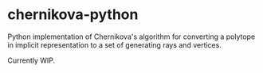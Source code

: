 # chernikova-python
Python implementation of Chernikova's algorithm for converting a polytope in implicit representation to a set of generating rays and vertices.

Currently WIP.
